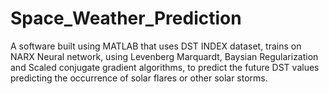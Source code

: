 # Space_Weather_Prediction
A software built using MATLAB that uses DST INDEX dataset, trains on NARX Neural network, using Levenberg Marquardt, Baysian Regularization and Scaled conjugate gradient algorithms, to predict the future DST values predicting the occurrence of solar flares or other solar storms.

